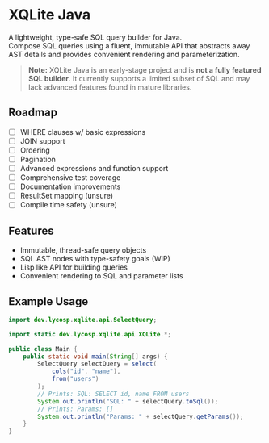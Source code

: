 # XQLite Java

A lightweight, type-safe SQL query builder for Java.  
Compose SQL queries using a fluent, immutable API that abstracts away AST details and provides convenient rendering and parameterization.

> **Note:** XQLite Java is an early-stage project and is **not a fully featured SQL builder**. It currently supports a limited subset of SQL and may lack advanced features found in mature libraries.

## Roadmap

- [ ] WHERE clauses w/ basic expressions
- [ ] JOIN support
- [ ] Ordering
- [ ] Pagination
- [ ] Advanced expressions and function support
- [ ] Comprehensive test coverage
- [ ] Documentation improvements
- [ ] ResultSet mapping (unsure)
- [ ] Compile time safety (unsure)

## Features

- Immutable, thread-safe query objects
- SQL AST nodes with type-safety goals (WIP)
- Lisp like API for building queries
- Convenient rendering to SQL and parameter lists

## Example Usage

```java
import dev.lycosp.xqlite.api.SelectQuery;

import static dev.lycosp.xqlite.api.XQLite.*;

public class Main {
    public static void main(String[] args) {
        SelectQuery selectQuery = select(
            cols("id", "name"),
            from("users")
        );
        // Prints: SQL: SELECT id, name FROM users
        System.out.println("SQL: " + selectQuery.toSql());
        // Prints: Params: []
        System.out.println("Params: " + selectQuery.getParams());
    }
}